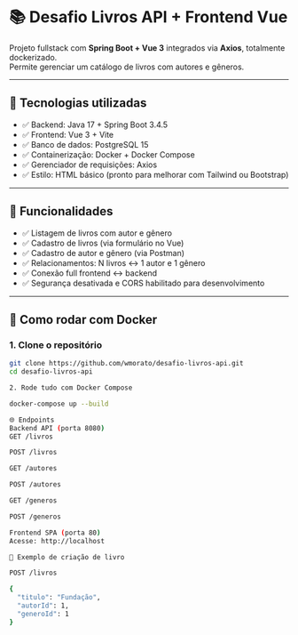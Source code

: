 # 📚 Desafio Livros API + Frontend Vue

Projeto fullstack com **Spring Boot + Vue 3** integrados via **Axios**, totalmente dockerizado.  
Permite gerenciar um catálogo de livros com autores e gêneros.

---

## 🚀 Tecnologias utilizadas

- ✅ Backend: Java 17 + Spring Boot 3.4.5
- ✅ Frontend: Vue 3 + Vite
- ✅ Banco de dados: PostgreSQL 15
- ✅ Containerização: Docker + Docker Compose
- ✅ Gerenciador de requisições: Axios
- ✅ Estilo: HTML básico (pronto para melhorar com Tailwind ou Bootstrap)

---

## 🧱 Funcionalidades

- ✅ Listagem de livros com autor e gênero
- ✅ Cadastro de livros (via formulário no Vue)
- ✅ Cadastro de autor e gênero (via Postman)
- ✅ Relacionamentos: N livros ↔ 1 autor e 1 gênero
- ✅ Conexão full frontend ↔ backend
- ✅ Segurança desativada e CORS habilitado para desenvolvimento

---

## 🐳 Como rodar com Docker

### 1. Clone o repositório

```bash
git clone https://github.com/wmorato/desafio-livros-api.git
cd desafio-livros-api

2. Rode tudo com Docker Compose

docker-compose up --build

🌐 Endpoints
Backend API (porta 8080)
GET /livros

POST /livros

GET /autores

POST /autores

GET /generos

POST /generos

Frontend SPA (porta 80)
Acesse: http://localhost

📘 Exemplo de criação de livro

POST /livros

{
  "titulo": "Fundação",
  "autorId": 1,
  "generoId": 1
}


